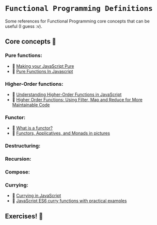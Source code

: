 # `Functional Programming Definitions`

Some references for Functional Programming core concepts that can be useful (I guess :v).

## Core concepts :bookmark_tabs:

### Pure functions:
 * :newspaper: [Making your JavaScript Pure](https://alistapart.com/article/making-your-javascript-pure/)
 * :newspaper: [Pure Functions In Javascript](https://appdividend.com/2017/04/10/pure-functions-in-javascript/)

### Higher-Order functions:
 * :newspaper: [Understanding Higher-Order Functions in JavaScript](https://blog.bitsrc.io/understanding-higher-order-functions-in-javascript-75461803bad)
 * :newspaper: [Higher Order Functions: Using Filter, Map and Reduce for More Maintainable Code](https://www.freecodecamp.org/news/higher-order-functions-in-javascript-d9101f9cf528/)

### Functor:
 * :newspaper: [What is a functor?](https://medium.com/@dtinth/what-is-a-functor-dcf510b098b6)
 * :newspaper: [Functors, Applicatives, and Monads in pictures](http://adit.io/posts/2013-04-17-functors,_applicatives,_and_monads_in_pictures.html)
 
### Destructuring:
### Recursion:
### Compose:

### Currying:
 * :newspaper: [Currying in JavaScript](https://codeburst.io/currying-in-javascript-ba51eb9778dc)
 * :newspaper: [JavaScript ES6 curry functions with practical examples](https://medium.com/front-end-weekly/javascript-es6-curry-functions-with-practical-examples-6ba2ced003b1)
 
## Exercises! :muscle:






